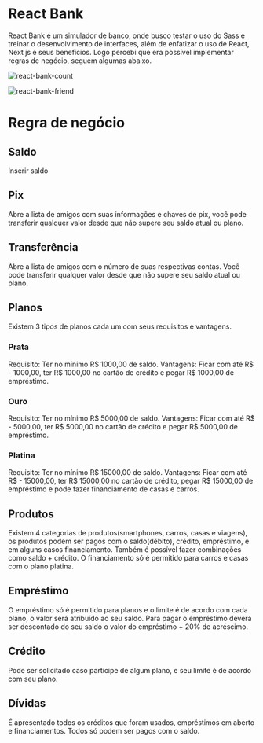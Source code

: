 # React Bank

React Bank é um simulador de banco, onde busco testar o uso do Sass e treinar o desenvolvimento de interfaces, além de enfatizar o uso de React, Next js e seus benefícios. Logo percebi que era possível implementar regras de negócio, seguem algumas abaixo.

![react-bank-count](https://user-images.githubusercontent.com/40327303/115132319-84375000-9fd5-11eb-8654-9635fb90b03b.png)

![react-bank-friend](https://user-images.githubusercontent.com/40327303/115132308-771a6100-9fd5-11eb-851a-7cef2763df4e.png)

# Regra de negócio

## Saldo
Inserir saldo

## Pix 
Abre a lista de amigos com suas informações e chaves de pix, você pode transferir qualquer valor desde que não supere seu saldo atual ou plano.

## Transferência
Abre a lista de amigos com o número de suas respectivas contas. Você pode transferir qualquer valor desde que não supere seu saldo atual ou plano.

## Planos
Existem 3 tipos de planos cada um com seus requisitos e vantagens.

### Prata
Requisito: Ter no mínimo R$ 1000,00 de saldo.
Vantagens: Ficar com até R$ - 1000,00, ter R$ 1000,00 no cartão de crédito e pegar R$ 1000,00 de empréstimo.

### Ouro
Requisito: Ter no mínimo R$ 5000,00 de saldo.
Vantagens: Ficar com até R$ - 5000,00, ter R$ 5000,00 no cartão de crédito e pegar R$ 5000,00 de empréstimo.

### Platina
Requisito: Ter no mínimo R$ 15000,00 de saldo.
Vantagens: Ficar com até R$ - 15000,00, ter R$ 15000,00 no cartão de crédito, pegar R$ 15000,00 de empréstimo e pode fazer financiamento de casas e carros.

## Produtos
Existem 4 categorias de produtos(smartphones, carros, casas e viagens), os produtos podem ser pagos com o saldo(débito), crédito, empréstimo, e em alguns casos financiamento. Também é possível fazer combinações como saldo + crédito. O financiamento só é permitido para carros e casas com o plano platina.

## Empréstimo
O empréstimo só é permitido para planos e o limite é de acordo com cada plano, o valor será atribuído ao seu saldo. Para pagar o empréstimo deverá ser descontado do seu saldo o valor do empréstimo + 20% de acréscimo.

## Crédito
Pode ser solicitado caso participe de algum plano, e seu limite é de acordo com seu plano.

## Dívidas
É apresentado todos os créditos que foram usados, empréstimos em aberto e financiamentos. Todos só podem ser pagos com o saldo.
